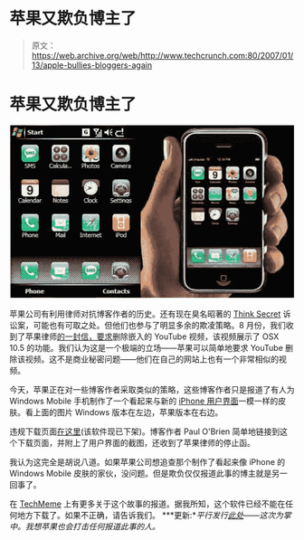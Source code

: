 # 苹果又欺负博主了 

> 原文：<https://web.archive.org/web/http://www.techcrunch.com:80/2007/01/13/apple-bullies-bloggers-again>

# 苹果又欺负博主了

![](img/cdfe9a58fef91875ed58f953a16d03cf.png)

苹果公司有利用律师对抗博客作者的历史。还有现在臭名昭著的 [Think Secret](https://web.archive.org/web/20221206173025/http://informationweek.com/story/showArticle.jhtml?articleID=57701119) 诉讼案，可能也有可取之处。但他们也参与了明显多余的欺凌策略。8 月份，我们收到了苹果律师[的一封信，要求](https://web.archive.org/web/20221206173025/http://www.crunchnotes.com/?p=268)删除嵌入的 YouTube 视频，该视频展示了 OSX 10.5 的功能。我们认为这是一个极端的立场——苹果可以简单地要求 YouTube 删除该视频。这不是商业秘密问题——他们在自己的网站上也有一个非常相似的视频。

今天，苹果正在对一些博客作者采取类似的策略，这些博客作者只是报道了有人为 Windows Mobile 手机制作了一个看起来与新的 [iPhone 用户界面](https://web.archive.org/web/20221206173025/http://www.beta.techcrunch.com/2007/01/09/apple-announces-iphone-stock-soars/)一模一样的皮肤。看上面的图片 Windows 版本在左边，苹果版本在右边。

违规下载页面[在这里](https://web.archive.org/web/20221206173025/http://forum.xda-developers.com/showthread.php?p=1097832#post1097832)(该软件现已下架)。博客作者 Paul O'Brien 简单地链接到这个下载页面，并附上了用户界面的截图，还收到了苹果律师的停止函。

我认为这完全是胡说八道。如果苹果公司想追查那个制作了看起来像 iPhone 的 Windows Mobile 皮肤的家伙，没问题。但是欺负仅仅报道此事的博主就是另一回事了。

在 [TechMeme](https://web.archive.org/web/20221206173025/http://www.techmeme.com/070113/p23#a070113p23) 上有更多关于这个故事的报道。据我所知，这个软件已经不能在任何地方下载了。如果不正确，请告诉我们。
 ***更新:**平行发行[此处](https://web.archive.org/web/20221206173025/http://www.tuaw.com/2007/01/13/iphony-launcher-for-palm-os/)——这次为掌中。我想苹果也会打击任何报道此事的人。*